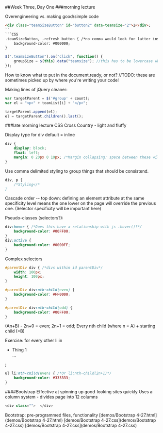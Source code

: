 ##Week Three, Day One
###morning lecture 

Overengineering vs. making good/simple code 

```html
<div class="teamSizeButton" id="button2" data-teamsize="2">2</div>; 
``
```CSS
.teamSizeButton, .refresh button { /*no comma would look for latter inside of former*/
	background-color: #000000;
}
```
```javascript
$(".teamSizeButton").on("click", function() {
	groupSize = $(this).data("teamsize"); //this has to be lowercase when you call it
});
```
How to know what to put in the document.ready, or not? 
//TODO: these are sometimes picked up by where you're writing your code! 

Making lines of jQuery cleaner: 
```javascript
var targetParent = $('#group' + count);
var el = "<p>" + teamList[i] + "</p>";

targetParent.append(el);
el = targetParent.children().last();
```

###late morning lecture
CSS Cross Country - light and fluffy

Display type for div default = inline 
```CSS
div {
	display: block;
	float: left;
	margin: 0 20px 0 10px; /*Margin collapsing: space between these will be 20px*/
}
```
Use comma delimited styling to group things that should be consistend. 
```CSS
div, p {
	/*Styling</*
}
```
Cascade order -- top down: defining an element attribute at the same specificity level means the one lower on the page will override the previous one. (Selector specificity will be important here)

Pseudo-classes (selectors?): 
```CSS
div:hover { /*Does this have a relationship with js .hover()?*/
	background-color: #00FF00;
}
div:active {
	background-color: #0000FF;
}
```
Complex selectors
```css
#parentDiv div { /*divs within id parentDiv*/
	width: 100px;
	height: 100px;
}

#parentDiv div:nth-child(even) {
	background-color: #FF0000;
}

#parentDiv div:nth-child(odd) {
	background-color: #00FF00;
}
```
(An+B) - 2n+0 = even; 2n+1 = odd;
Every nth child (where n = A) + starting child (=B)

Exercise: for every other li in <ul><li>Thing 1</li>...</ul>;
```css
ul li:nth-child(even) { /*Or li:nth-child(2n+1)*/
	background-color: #333333;
}
```

####Bootstrap
Effective at spinning up good-looking sites quickly 
Uses a column system - divides page into 12 columns
```javascript
<div class="">	</div>
```
Bootstrap: pre-programmed files, functionality
[demos/Bootstrap 4-27.html](demos/Bootstrap 4-27.html)
[demos/Bootstrap 4-27.css](demos/Bootstrap 4-27.css)
[demos/Bootstrap 4-27.css](demos/Bootstrap 4-27.css)




